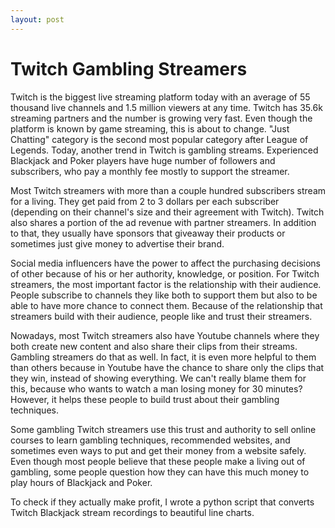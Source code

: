 ```yaml
---
layout: post
---
```

# Twitch Gambling Streamers

Twitch is the biggest live streaming platform today with an average of 55 thousand live channels and 1.5 million viewers at any time. Twitch has 35.6k streaming partners and the number is growing very fast. Even though the platform is known by game streaming, this is about to change. "Just Chatting" category is the second most popular category after League of Legends. Today, another trend in Twitch is gambling streams. Experienced Blackjack and Poker players have huge number of followers and subscribers, who pay a monthly fee mostly to support the streamer.

Most Twitch streamers with more than a couple hundred subscribers stream for a living. They get paid from 2 to 3 dollars per each subscriber (depending on their channel's size and their agreement with Twitch). Twitch also shares a portion of the ad revenue with partner streamers. In addition to that, they usually have sponsors that giveaway their products or sometimes just give money to advertise their brand.

Social media influencers have the power to affect the purchasing decisions of other because of his or her authority, knowledge, or position. For Twitch streamers, the most important factor is the relationship with their audience. People subscribe to channels they like both to support them but also to be able to have more chance to connect them. Because of the relationship that streamers build with their audience, people like and trust their streamers. 

Nowadays, most Twitch streamers also have Youtube channels where they both create new content and also share their clips from their streams. Gambling streamers do that as well. In fact, it is even more helpful to them than others because in Youtube have the chance to share only the clips that they win, instead of showing everything. We can't really blame them for this, because who wants to watch a man losing money for 30 minutes? However, it helps these people to build trust about their gambling techniques.

Some gambling Twitch streamers use this trust and authority to sell online courses to learn gambling techniques, recommended websites, and sometimes even ways to put and get their money from a website safely. Even though most people believe that these people make a living out of gambling, some people question how they can have this much money to play hours of Blackjack and Poker.

To check if they actually make profit, I wrote a python script that converts Twitch Blackjack stream recordings to beautiful line charts.

